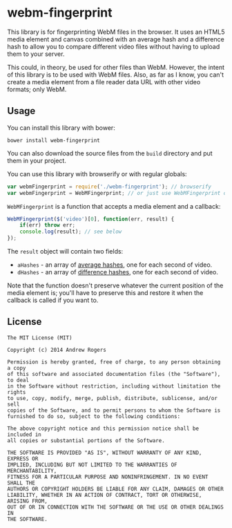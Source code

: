 # webm-fingerprint

This library is for fingerprinting WebM files in the browser. It uses an HTML5 media element and canvas combined with an average hash and a difference hash to allow you to compare different video files without having to upload them to your server.

This could, in theory, be used for other files than WebM. However, the intent of this library is to be used with WebM files. Also, as far as I know, you can't create a media element from a file reader data URL with other video formats; only WebM.

## Usage
You can install this library with bower:
```
bower install webm-fingerprint
```

You can also download the source files from the `build` directory and put them in your project.

You can use this library with browserify or with regular globals:
```javascript
var webmFingerprint = require('./webm-fingerprint'); // browserify
var webmFingerprint = WebMFingerprint; // or just use WebMFingerprint directly.
```
`WebMFingerprint` is a function that accepts a media element and a callback:
```javascript
WebMFingerprint($('video')[0], function(err, result) {
    if(err) throw err;
    console.log(result); // see below
});
```
The `result` object will contain two fields:
* `aHashes` - an array of [average hashes](http://www.hackerfactor.com/blog/index.php?/archives/432-Looks-Like-It.html), one for each second of video.
* `dHashes` - an array of [difference hashes](http://www.hackerfactor.com/blog/index.php?/archives/529-Kind-of-Like-That.html), one for each second of video.

Note that the function doesn't preserve whatever the current position of the media element is; you'll have to preserve this and restore it when the callback is called if you want to.

## License
```
The MIT License (MIT)

Copyright (c) 2014 Andrew Rogers

Permission is hereby granted, free of charge, to any person obtaining a copy
of this software and associated documentation files (the "Software"), to deal
in the Software without restriction, including without limitation the rights
to use, copy, modify, merge, publish, distribute, sublicense, and/or sell
copies of the Software, and to permit persons to whom the Software is
furnished to do so, subject to the following conditions:

The above copyright notice and this permission notice shall be included in
all copies or substantial portions of the Software.

THE SOFTWARE IS PROVIDED "AS IS", WITHOUT WARRANTY OF ANY KIND, EXPRESS OR
IMPLIED, INCLUDING BUT NOT LIMITED TO THE WARRANTIES OF MERCHANTABILITY,
FITNESS FOR A PARTICULAR PURPOSE AND NONINFRINGEMENT. IN NO EVENT SHALL THE
AUTHORS OR COPYRIGHT HOLDERS BE LIABLE FOR ANY CLAIM, DAMAGES OR OTHER
LIABILITY, WHETHER IN AN ACTION OF CONTRACT, TORT OR OTHERWISE, ARISING FROM,
OUT OF OR IN CONNECTION WITH THE SOFTWARE OR THE USE OR OTHER DEALINGS IN
THE SOFTWARE.
```